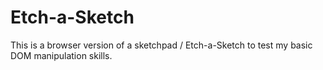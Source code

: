 # Etch-a-Sketch

This is a browser version of a sketchpad / Etch-a-Sketch to test my basic DOM manipulation skills.
